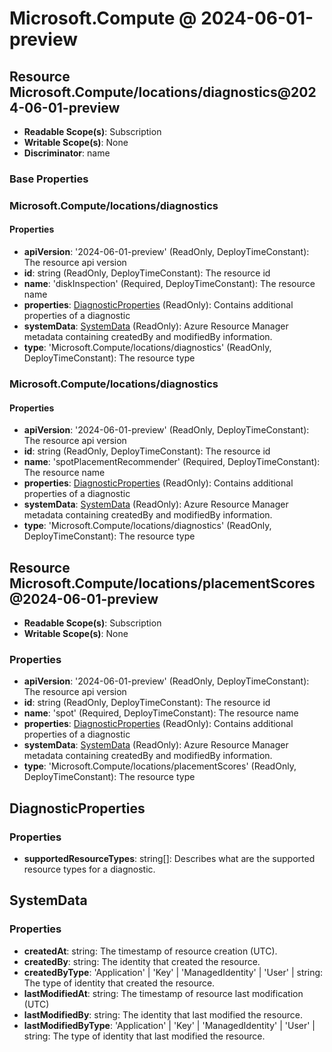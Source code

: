 # Microsoft.Compute @ 2024-06-01-preview

## Resource Microsoft.Compute/locations/diagnostics@2024-06-01-preview
* **Readable Scope(s)**: Subscription
* **Writable Scope(s)**: None
* **Discriminator**: name

### Base Properties

### Microsoft.Compute/locations/diagnostics
#### Properties
* **apiVersion**: '2024-06-01-preview' (ReadOnly, DeployTimeConstant): The resource api version
* **id**: string (ReadOnly, DeployTimeConstant): The resource id
* **name**: 'diskInspection' (Required, DeployTimeConstant): The resource name
* **properties**: [DiagnosticProperties](#diagnosticproperties) (ReadOnly): Contains additional properties of a diagnostic
* **systemData**: [SystemData](#systemdata) (ReadOnly): Azure Resource Manager metadata containing createdBy and modifiedBy information.
* **type**: 'Microsoft.Compute/locations/diagnostics' (ReadOnly, DeployTimeConstant): The resource type

### Microsoft.Compute/locations/diagnostics
#### Properties
* **apiVersion**: '2024-06-01-preview' (ReadOnly, DeployTimeConstant): The resource api version
* **id**: string (ReadOnly, DeployTimeConstant): The resource id
* **name**: 'spotPlacementRecommender' (Required, DeployTimeConstant): The resource name
* **properties**: [DiagnosticProperties](#diagnosticproperties) (ReadOnly): Contains additional properties of a diagnostic
* **systemData**: [SystemData](#systemdata) (ReadOnly): Azure Resource Manager metadata containing createdBy and modifiedBy information.
* **type**: 'Microsoft.Compute/locations/diagnostics' (ReadOnly, DeployTimeConstant): The resource type


## Resource Microsoft.Compute/locations/placementScores@2024-06-01-preview
* **Readable Scope(s)**: Subscription
* **Writable Scope(s)**: None
### Properties
* **apiVersion**: '2024-06-01-preview' (ReadOnly, DeployTimeConstant): The resource api version
* **id**: string (ReadOnly, DeployTimeConstant): The resource id
* **name**: 'spot' (Required, DeployTimeConstant): The resource name
* **properties**: [DiagnosticProperties](#diagnosticproperties) (ReadOnly): Contains additional properties of a diagnostic
* **systemData**: [SystemData](#systemdata) (ReadOnly): Azure Resource Manager metadata containing createdBy and modifiedBy information.
* **type**: 'Microsoft.Compute/locations/placementScores' (ReadOnly, DeployTimeConstant): The resource type

## DiagnosticProperties
### Properties
* **supportedResourceTypes**: string[]: Describes what are the supported resource types for a diagnostic.

## SystemData
### Properties
* **createdAt**: string: The timestamp of resource creation (UTC).
* **createdBy**: string: The identity that created the resource.
* **createdByType**: 'Application' | 'Key' | 'ManagedIdentity' | 'User' | string: The type of identity that created the resource.
* **lastModifiedAt**: string: The timestamp of resource last modification (UTC)
* **lastModifiedBy**: string: The identity that last modified the resource.
* **lastModifiedByType**: 'Application' | 'Key' | 'ManagedIdentity' | 'User' | string: The type of identity that last modified the resource.

